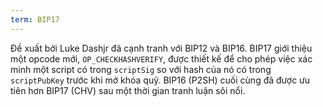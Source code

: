```yaml
---
term: BIP17
---
```


Đề xuất bởi Luke Dashjr đã cạnh tranh với BIP12 và BIP16. BIP17 giới thiệu một opcode mới, `OP_CHECKHASHVERIFY`, được thiết kế để cho phép việc xác minh một script có trong `scriptSig` so với hash của nó có trong `scriptPubKey` trước khi mở khóa quỹ. BIP16 (P2SH) cuối cùng đã được ưu tiên hơn BIP17 (CHV) sau một thời gian tranh luận sôi nổi.